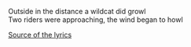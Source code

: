 Outside in the distance a wildcat did growl  
Two riders were approaching, the wind began to howl

[Source of the lyrics](https://www.bobdylan.com/songs/all-along-watchtower/)